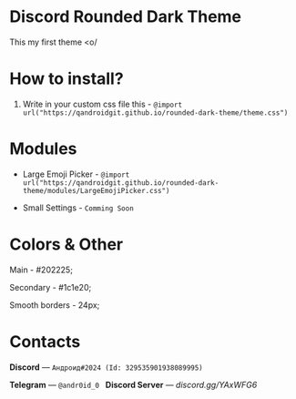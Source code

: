 # Discord Rounded Dark Theme
This my first theme <o/

# How to install?

1) Write in your custom css file this - `@import url("https://qandroidgit.github.io/rounded-dark-theme/theme.css")`


# Modules
- Large Emoji Picker - `@import url("https://qandroidgit.github.io/rounded-dark-theme/modules/LargeEmojiPicker.css")`

- Small Settings - `Comming Soon`

# Colors & Other

Main - #202225;

Secondary - #1c1e20;

Smooth borders - 24px;


# Contacts

**Discord** — `Андроид#2024 (Id: 329535901938089995)`

**Telegram** — `@andr0id_0
`
**Discord Server** — *discord.gg/YAxWFG6*


